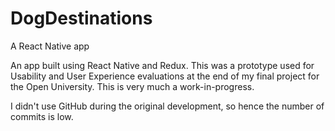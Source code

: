 # DogDestinations
A React Native app

An app built using React Native and Redux. 
This was a prototype used for Usability and User Experience evaluations at the end of my final project for the Open University.
This is very much a work-in-progress.

I didn't use GitHub during the original development, so hence the number of commits is low.
